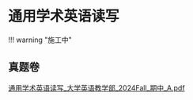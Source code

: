 # 通用学术英语读写

!!! warning "施工中"

## 真题卷

[通用学术英语读写_大学英语教学部_2024Fall_期中_A.pdf](../res/%E5%A4%A7%E5%AD%A6%E8%8B%B1%E8%AF%AD%E6%95%99%E5%AD%A6%E9%83%A8/%E9%80%9A%E7%94%A8%E5%AD%A6%E6%9C%AF%E8%8B%B1%E8%AF%AD%E8%AF%BB%E5%86%99/%E7%9C%9F%E9%A2%98%E5%8D%B7/%E9%80%9A%E7%94%A8%E5%AD%A6%E6%9C%AF%E8%8B%B1%E8%AF%AD%E8%AF%BB%E5%86%99_%E5%A4%A7%E5%AD%A6%E8%8B%B1%E8%AF%AD%E6%95%99%E5%AD%A6%E9%83%A8_2024Fall_%E6%9C%9F%E4%B8%AD_A.pdf)
